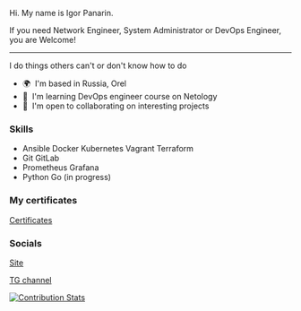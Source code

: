 Hi. My name is Igor Panarin.  

If you need Network Engineer, System Administrator or DevOps Engineer, you are Welcome!  

---

I do things others can't or don't know how to do

* 🌍  I'm based in Russia, Orel
* 🧠  I'm learning DevOps engineer course on Netology
* 🤝  I'm open to collaborating on interesting projects

### Skills

* Ansible Docker Kubernetes Vagrant Terraform
* Git GitLab
* Prometheus Grafana
* Python Go (in progress)

### My certificates
[Certificates](https://github.com/networksuperman/my_certs/blob/main/README.md)  

### Socials
[Site](https://devopslife.ru/)  

[TG channel](https://t.me/devopslife)  

[![Contribution Stats](https://github-contribution-stats.vercel.app/api/?username=networksuperman)](https://github.com/LordDashMe/github-contribution-stats/)

